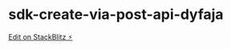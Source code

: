 # sdk-create-via-post-api-dyfaja

[Edit on StackBlitz ⚡️](https://stackblitz.com/edit/sdk-create-via-post-api-dyfaja)